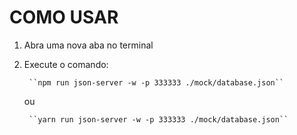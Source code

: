 # COMO USAR 

1. Abra uma nova aba no terminal
2. Execute o comando: 

        ``npm run json-server -w -p 333333 ./mock/database.json``

    ou

        ``yarn run json-server -w -p 333333 ./mock/database.json``
